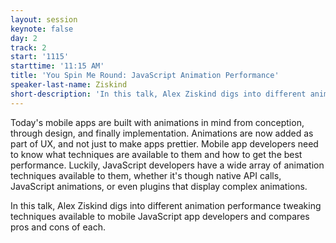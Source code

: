 ```yaml
---
layout: session
keynote: false
day: 2
track: 2
start: '1115'
starttime: '11:15 AM'
title: 'You Spin Me Round: JavaScript Animation Performance'
speaker-last-name: Ziskind
short-description: 'In this talk, Alex Ziskind digs into different animation performance tweaking techniques available to mobile JavaScript app developers and compares pros and cons of each.'
---
```


Today's mobile apps are built with animations in mind from conception, through design, and finally implementation. Animations are now added as part of UX, and not just to make apps prettier. Mobile app developers need to know what techniques are available to them and how to get the best performance. Luckily, JavaScript developers have a wide array of animation techniques available to them, whether it's though native API calls, JavaScript animations, or even plugins that display complex animations.

In this talk, Alex Ziskind digs into different animation performance tweaking techniques available to mobile JavaScript app developers and compares pros and cons of each.
